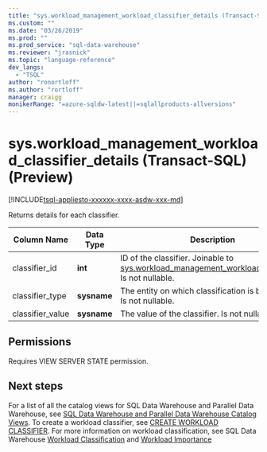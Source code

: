 ```yaml
---
title: "sys.workload_management_workload_classifier_details (Transact-SQL) | Microsoft Docs"
ms.custom: ""
ms.date: "03/26/2019"
ms.prod: ""
ms.prod_service: "sql-data-warehouse"
ms.reviewer: "jrasnick"
ms.topic: "language-reference"
dev_langs: 
  - "TSQL"
author: "ronortloff"
ms.author: "rortloff"
manager: craigg
monikerRange: "=azure-sqldw-latest||=sqlallproducts-allversions"
---
```

# sys.workload_management_workload_classifier_details (Transact-SQL) (Preview)

[!INCLUDE[tsql-appliesto-xxxxxx-xxxx-asdw-xxx-md](../../includes/tsql-appliesto-xxxxxx-xxxx-asdw-xxx-md.md)]

  Returns details for each classifier.  
  
|Column Name|Data Type|Description|Range|  
|-----------------|---------------|-----------------|-----------|
|classifier_id|**int**|ID of the classifier. Joinable to [sys.workload_management_workload_classifiers](sys-workload-management-workload-classifiers-transact-sql.md). Is not nullable.|
|classifier_type|**sysname**|The entity on which classification is being done. Is not nullable.|MEMBERNAME|
|classifier_value|**sysname**|The value of the classifier. Is not nullable.||

## Permissions

Requires VIEW SERVER STATE permission.

## Next steps
  
 For a list of all the catalog views for SQL Data Warehouse and Parallel Data Warehouse, see [SQL Data Warehouse and Parallel Data Warehouse Catalog Views](../../relational-databases/system-catalog-views/sql-data-warehouse-and-parallel-data-warehouse-catalog-views.md). To create a workload classifier, see [CREATE WORKLOAD CLASSIFIER](../../t-sql/statements/create-workload-classifier-transact-sql.md). For more information on workload classification, see SQL Data Warehouse [Workload Classification](/azure/sql-data-warehouse/sql-data-warehouse-workload-classification) and [Workload Importance](/azure/sql-data-warehouse/sql-data-warehouse-workload-classification)
